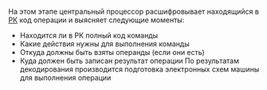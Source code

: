На этом этапе центральный процессор расшифровывает находящийся в [РК](Регистр%20команды.md) код операции и выясняет следующие моменты:
- Находится ли в РК полный код команды
- Какие действия нужны для выполнения команды
- Откуда должны быть взяты операнды (если они есть)
- Куда должен быть записан результат операции
По результатам декодирования производится подготовка электронных схем машины для выполнения операции